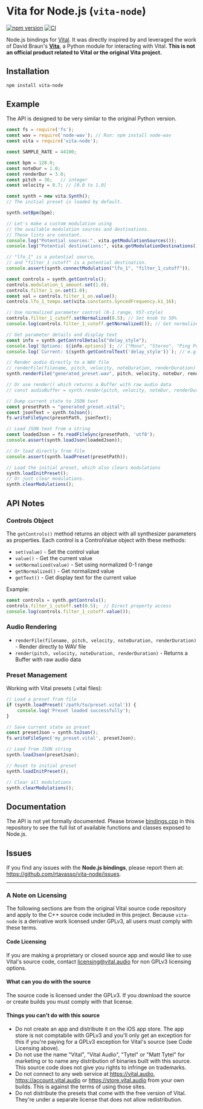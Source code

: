 # Vita for Node.js (`vita-node`)

[![npm version](https://badge.fury.io/js/vita-node.svg)](https://badge.fury.io/js/vita-node)
[![CI](https://github.com/rtavasso/vita-node/actions/workflows/ci.yml/badge.svg)](https://github.com/rtavasso/vita-node/actions)

Node.js bindings for [Vital](https://vital.audio/). It was directly inspired by and leveraged the work of David Braun's **[Vita](https://github.com/DBraun/Vita)**, a Python module for interacting with Vital. **This is not an official product related to Vital or the original Vita project.**

## Installation

```bash
npm install vita-node
```

## Example

The API is designed to be very similar to the original Python version.

```javascript
const fs = require('fs');
const wav = require('node-wav'); // Run: npm install node-wav
const vita = require('vita-node');

const SAMPLE_RATE = 44100;

const bpm = 120.0;
const noteDur = 1.0;
const renderDur = 3.0;
const pitch = 36;   // integer
const velocity = 0.7; // [0.0 to 1.0]

const synth = new vita.Synth();
// The initial preset is loaded by default.

synth.setBpm(bpm);

// Let's make a custom modulation using
// the available modulation sources and destinations.
// These lists are constant.
console.log("Potential sources:", vita.getModulationSources());
console.log("Potential destinations:", vita.getModulationDestinations());

// "lfo_1" is a potential source,
// and "filter_1_cutoff" is a potential destination.
console.assert(synth.connectModulation("lfo_1", "filter_1_cutoff"));

const controls = synth.getControls();
controls.modulation_1_amount.set(1.0);
controls.filter_1_on.set(1.0);
const val = controls.filter_1_on.value();
controls.lfo_1_tempo.set(vita.constants.SyncedFrequency.k1_16);

// Use normalized parameter control (0-1 range, VST-style)
controls.filter_1_cutoff.setNormalized(0.5); // Set knob to 50%
console.log(controls.filter_1_cutoff.getNormalized()); // Get normalized value

// Get parameter details and display text
const info = synth.getControlDetails("delay_style");
console.log(`Options: ${info.options}`); // ["Mono", "Stereo", "Ping Pong", "Mid Ping Pong"]
console.log(`Current: ${synth.getControlText('delay_style')}`); // e.g., "Stereo"

// Render audio directly to a WAV file
// renderFile(filename, pitch, velocity, noteDuration, renderDuration)
synth.renderFile("generated_preset.wav", pitch, velocity, noteDur, renderDur);

// Or use render() which returns a Buffer with raw audio data
// const audioBuffer = synth.render(pitch, velocity, noteDur, renderDur);

// Dump current state to JSON text
const presetPath = "generated_preset.vital";
const jsonText = synth.toJson();
fs.writeFileSync(presetPath, jsonText);

// Load JSON text from a string
const loadedJson = fs.readFileSync(presetPath, 'utf8');
console.assert(synth.loadJson(loadedJson));

// Or load directly from file
console.assert(synth.loadPreset(presetPath));

// Load the initial preset, which also clears modulations
synth.loadInitPreset();
// Or just clear modulations.
synth.clearModulations();
```

## API Notes

### Controls Object
The `getControls()` method returns an object with all synthesizer parameters as properties. Each control is a ControlValue object with these methods:
- `set(value)` - Set the control value
- `value()` - Get the current value
- `setNormalized(value)` - Set using normalized 0-1 range
- `getNormalized()` - Get normalized value
- `getText()` - Get display text for the current value

Example:
```javascript
const controls = synth.getControls();
controls.filter_1_cutoff.set(0.5);  // Direct property access
console.log(controls.filter_1_cutoff.value());
```

### Audio Rendering
- `renderFile(filename, pitch, velocity, noteDuration, renderDuration)` - Render directly to WAV file
- `render(pitch, velocity, noteDuration, renderDuration)` - Returns a Buffer with raw audio data

### Preset Management
Working with Vital presets (.vital files):

```javascript
// Load a preset from file
if (synth.loadPreset('/path/to/preset.vital')) {
    console.log('Preset loaded successfully');
}

// Save current state as preset
const presetJson = synth.toJson();
fs.writeFileSync('my_preset.vital', presetJson);

// Load from JSON string
synth.loadJson(presetJson);

// Reset to initial preset
synth.loadInitPreset();

// Clear all modulations
synth.clearModulations();
```

## Documentation

The API is not yet formally documented. Please browse [bindings.cpp](https://github.com/rtavasso/vita-node/blob/main/src/headless/bindings.cpp) in this repository to see the full list of available functions and classes exposed to Node.js.

## Issues

If you find any issues with the **Node.js bindings**, please report them at: https://github.com/rtavasso/vita-node/issues.

---

### A Note on Licensing

The following sections are from the original Vital source code repository and apply to the C++ source code included in this project. Because `vita-node` is a derivative work licensed under GPLv3, all users must comply with these terms.

#### Code Licensing
If you are making a proprietary or closed source app and would like to use Vital's source code, contact licensing@vital.audio for non GPLv3 licensing options.

#### What can you do with the source
The source code is licensed under the GPLv3. If you download the source or create builds you must comply with that license.

#### Things you can't do with this source
- Do not create an app and distribute it on the iOS app store. The app store is not comptabile with GPLv3 and you'll only get an exception for this if you're paying for a GPLv3 exception for Vital's source (see Code Licensing above).
- Do not use the name "Vital", "Vital Audio", "Tytel" or "Matt Tytel" for marketing or to name any distribution of binaries built with this source. This source code does not give you rights to infringe on trademarks.
- Do not connect to any web service at https://vital.audio, https://account.vital.audio or https://store.vital.audio from your own builds. This is against the terms of using those sites.
- Do not distribute the presets that come with the free version of Vital. They're under a separate license that does not allow redistribution.